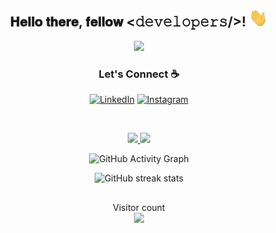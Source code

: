 <div align="center">
<h2> 𝐇𝐞𝐥𝐥𝐨 𝐭𝐡𝐞𝐫𝐞, 𝐟𝐞𝐥𝐥𝐨𝐰 <𝚍𝚎𝚟𝚎𝚕𝚘𝚙𝚎𝚛𝚜/>! <img src="https://github.com/ABSphreak/ABSphreak/blob/master/gifs/Hi.gif" width="30px"></h2>
</div>

<div align="center">

![](https://ram123-debug-visitor-badge.glitch.me/badge?page_id=ram123-debug.ram123-debug)

  ### Let's Connect :coffee:
<p align="center">
	<a href="https://www.linkedin.com/in/ram-munde-8901571b9/"><img src="https://img.icons8.com/bubbles/50/000000/linkedin.png" alt="LinkedIn"/></a>
	<a href="https://www.instagram.com/ram.m2002/"><img src="https://img.icons8.com/bubbles/50/000000/instagram.png" alt="Instagram"/></a>
</p>
	
<br />

<!--
[![GitHub stats](https://github-readme-stats.vercel.app/api?username=amandewatnitrr&count_private=true&show_icons=true&theme=algolia&&include_all_commits=true)](https://github.com/amandewatnitrr/github-readme-stats-1)    [![Top Langs](https://github-readme-stats.vercel.app/api/top-langs/?username=amandewatnitrr)](https://github.com/amandewatnitrr/github-readme-stats-1)-->
<p align="center">
  <a href="https://github.com/ram123-debug">
    <img height="180em" src="https://github-readme-stats.vercel.app/api?username=ram123-debug&count_private=true&show_icons=true&theme=algolia&&include_all_commits=true"/>
    <img height="180em" src="https://github-readme-stats-eight-theta.vercel.app/api/top-langs/?username=ram123-debug&count_private=true&show=html,css,JavaScript&layout=compact&langs_count=15&theme=algolia"/>
  </a>
</p>
	
![GitHub Activity Graph](https://activity-graph.herokuapp.com/graph?username=ram123-debug)  

![GitHub streak stats](https://github-readme-streak-stats.herokuapp.com/?user=ram123-debug) 

##
<p align="center"> 
  Visitor count<br>
  <img src="https://profile-counter.glitch.me/ram123-debug/count.svg" />
</p>
